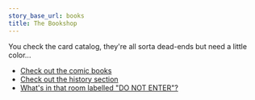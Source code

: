 ```yaml
---
story_base_url: books
title: The Bookshop
---
```


You check the card catalog, they're all sorta dead-ends but need a little color...

* [Check out the comic books](6)
* [Check out the history section](7)
* [What's in that room labelled "DO NOT ENTER"?](8)